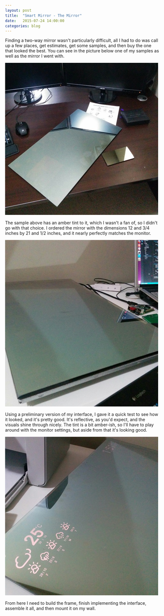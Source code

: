 ```yaml
---
layout: post
title:  "Smart Mirror - The Mirror"
date:   2015-07-24 14:00:00
categories: blog
---
```

Finding a two-way mirror wasn't particularly difficult, all I had to do was
call up a few places, get estimates, get some samples, and then buy the one 
that looked the best. You can see in the picture below one of my samples as
well as the mirror I went with. 

![](/img/20150724/sample.jpg)

The sample above has an amber tint to it, which I wasn't a fan of, so I didn't
go with that choice. I ordered the mirror with the dimensions 12 and 3/4 inches
by 21 and 1/2 inches, and it nearly perfectly matches the monitor.

![](/img/20150724/fit.jpg)

Using a preliminary version of my interface, I gave it a quick test to see how 
it looked, and it's pretty good. It's reflective, as you'd expect, and the 
visuals shine through nicely. The tint is a bit amber-ish, so I'll have to play
around with the monitor settings, but aside from that it's looking good.

![](/img/20150724/test.jpg)

From here I need to build the frame, finish implementing the interface,
assemble it all, and then mount it on my wall.
